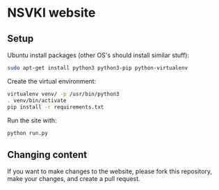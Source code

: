 # NSVKI website

## Setup

Ubuntu install packages (other OS's should install similar stuff):
```bash
sudo apt-get install python3 python3-pip python-virtualenv
```

Create the virtual environment:
```bash
virtualenv venv/ -p /usr/bin/python3
. venv/bin/activate
pip install -r requirements.txt
```

Run the site with:
```bash
python run.py
```

## Changing content

If you want to make changes to the website, please fork this repository,
make your changes, and create a pull request.
